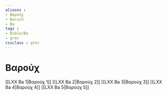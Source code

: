 ```yaml
---
aliases : 
- Βαρούχ
- Baruch
- Ba
tags : 
- Bible/Ba
- grec
cssclass : grec
---
```


# Βαρούχ

[[LXX Ba 1|Βαρούχ 1]]
[[LXX Ba 2|Βαρούχ 2]]
[[LXX Ba 3|Βαρούχ 3]]
[[LXX Ba 4|Βαρούχ 4]]
[[LXX Ba 5|Βαρούχ 5]]
